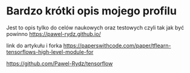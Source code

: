 # Bardzo krótki opis mojego profilu
Jest to opis tylko do celów naukowych oraz testowych czyli tak jak być powinno
https://pawel-rydz.github.io/

link do artykułu i forka
https://paperswithcode.com/paper/tflearn-tensorflows-high-level-module-for

https://github.com/Pawel-Rydz/tensorflow
